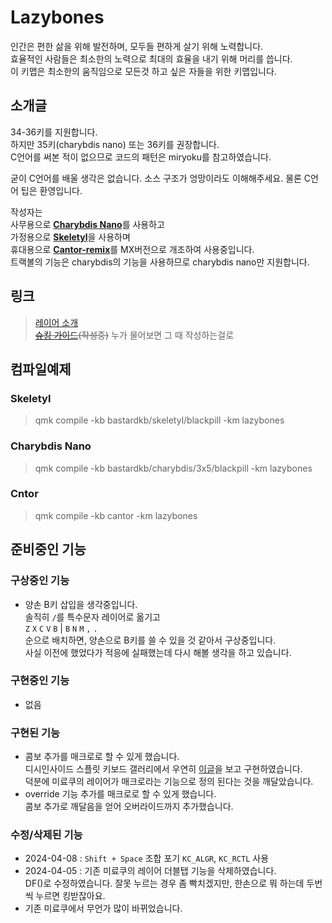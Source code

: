 # Lazybones

인간은 편한 삶을 위해 발전하며, 모두들 편하게 살기 위해 노력합니다.  
효율적인 사람들은 최소한의 노력으로 최대의 효율을 내기 위해 머리를 씁니다.  
이 키맵은 최소한의 움직임으로 모든것 하고 싶은 자들을 위한 키맵입니다.

## 소개글

34-36키를 지원합니다.  
하지만 35키(charybdis nano) 또는 36키를 권장합니다.  
C언어를 써본 적이 없으므로 코드의 패턴은 miryoku를 참고하였습니다.

굳이 C언어를 배울 생각은 없습니다. 소스 구조가 엉망이라도 이해해주세요. 물론 C언어 팁은 환영입니다.

작성자는  
사무용으로 [**Charybdis Nano**](https://github.com/Bastardkb/Charybdis)를 사용하고  
가정용으로 [**Skeletyl**](https://github.com/Bastardkb/Skeletyl)을 사용하며  
휴대용으로 [**Cantor-remix**](https://github.com/nilokr/cantor-remix)를 MX버전으로 개조하여 사용중입니다.  
트랙볼의 기능은 charybdis의 기능을 사용하므로 charybdis nano만 지원합니다.

## 링크
> [레이어 소개](./docs/layers/layers.md)  
> ~~[슈킹 가이드](./docs/refs/refs.md)(작성중)~~ 누가 물어보면 그 때 작성하는걸로

## 컴파일예제

### Skeletyl
> qmk compile -kb bastardkb/skeletyl/blackpill -km lazybones

### Charybdis Nano
> qmk compile -kb bastardkb/charybdis/3x5/blackpill -km lazybones

### Cntor
> qmk compile -kb cantor -km lazybones

<!-- ### qmk compile -kb bastardkb/skeletyl/blackpill -km lazybones -e DOUBLE_B=yes -->
<!-- ### qmk compile -kb bastardkb/charybdis/3x5/blackpill -km lazybones -e DOUBLE_B=yes -->

## 준비중인 기능

### 구상중인 기능
- 양손 B키 삽입을 생각중입니다.  
솔직히 `/`를 특수문자 레이어로 옮기고  
`Z` `X` `C` `V` `B` | `B` `N` `M` `,` `.`  
순으로 배치하면, 양손으로 B키를 쓸 수 있을 것 같아서 구상중입니다.  
사실 이전에 했었다가 적응에 실패했는데 다시 해볼 생각을 하고 있습니다.

### 구현중인 기능
- 없음

### 구현된 기능
- 콤보 추가를 매크로로 할 수 있게 했습니다.  
디시인사이드 스플릿 키보드 갤러리에서 우연히 [이글](https://gall.dcinside.com/mini/board/view/?id=splitkeeb&no=1507)을 보고 구현하였습니다.  
덕분에 미료쿠의 레이어가 매크로라는 기능으로 정의 된다는 것을 깨달았습니다.
- override 기능 추가를 매크로로 할 수 있게 했습니다.  
콤보 추가로 깨달음을 얻어 오버라이드까지 추가했습니다.

### 수정/삭제된 기능
- 2024-04-08 : `Shift + Space` 조합 포기 `KC_ALGR`, `KC_RCTL` 사용
- 2024-04-05 : 기존 미료쿠의 레이어 더블탭 기능을 삭제하였습니다.  
DF()로 수정하였습니다. 잘못 누르는 경우 좀 빡치겠지만, 한손으로 뭐 하는데 두번 씩 누르면 킹받잖아요.  
- 기존 미료쿠에서 무언가 많이 바뀌었습니다.    
